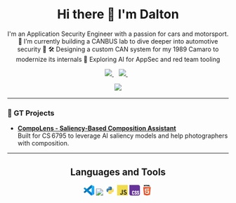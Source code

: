 <h1 align='center'>Hi there 👋 I'm Dalton</h1>

<p align='center'>
I'm an Application Security Engineer with a passion for cars and motorsport.  
🔭 I’m currently building a CANBUS lab to dive deeper into automotive security 🚗  
🛠️ Designing a custom CAN system for my 1989 Camaro to modernize its internals  
🤖 Exploring AI for AppSec and red team tooling  
</p>

<p align='center'>
  <a href="https://www.linkedin.com/in/daltonlocke/">
    <img src="https://img.shields.io/badge/linkedin-%230077B5.svg?&style=for-the-badge&logo=linkedin&logoColor=white" />
  </a>&nbsp;&nbsp;
  <a href="https://twitter.com/SpoookySec">
    <img src="https://img.shields.io/badge/Twitter-%23E4405F.svg?&style=for-the-badge&logo=Twitter&logoColor=white" />
  </a>&nbsp;&nbsp;
</p>

<p align='center'>
  <img src="https://img.shields.io/badge/student-Georgia%20Tech-blue" />
</p>

---

### 🔧 GT Projects

- **[CompoLens - Saliency-Based Composition Assistant](https://github.com/sp00xe/CompoLens)**  
  Built for CS 6795 to leverage AI saliency models and help photographers with composition.

---

<h2 align='center'>Languages and Tools</h2>

<p align='center'>
  <code><img width="24px" src="https://raw.githubusercontent.com/github/explore/80688e429a7d4ef2fca1e82350fe8e3517d3494d/topics/visual-studio-code/visual-studio-code.png" /></code>
  <code><img width="24px" src="https://portswigger.net/content/images/svg/icons/professional.svg" /></code>
  <code><img width="24px" src="https://raw.githubusercontent.com/github/explore/80688e429a7d4ef2fca1e82350fe8e3517d3494d/topics/python/python.png" /></code>
  <code><img width="24px" src="https://raw.githubusercontent.com/github/explore/80688e429a7d4ef2fca1e82350fe8e3517d3494d/topics/javascript/javascript.png" /></code>
  <code><img width="24px" src="https://raw.githubusercontent.com/github/explore/80688e429a7d4ef2fca1e82350fe8e3517d3494d/topics/css/css.png" /></code>
  <code><img width="24px" src="https://raw.githubusercontent.com/github/explore/80688e429a7d4ef2fca1e82350fe8e3517d3494d/topics/html/html.png" /></code>
</p>
